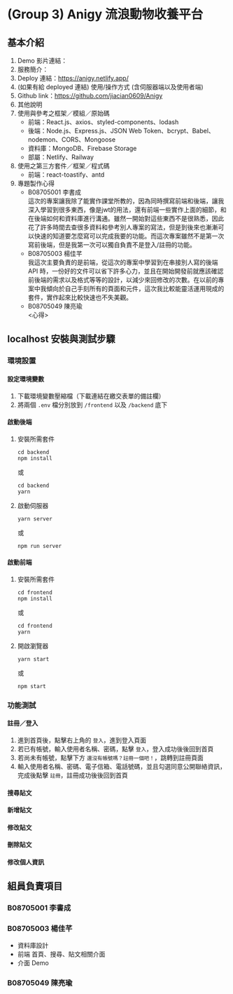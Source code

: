 # (Group 3) Anigy 流浪動物收養平台
## 基本介紹
1. Demo 影片連結：
2. 服務簡介：
3. Deploy 連結：https://anigy.netlify.app/
4. (如果有給 deployed 連結) 使用/操作方式 (含伺服器端以及使用者端)
5. Github link：https://github.com/jiacian0609/Anigy
6. 其他說明
7. 使用與參考之框架／模組／原始碼
	- 前端：React.js、axios、styled-components、lodash
	- 後端：Node.js、Express.js、JSON Web Token、bcrypt、Babel、nodemon、CORS、Mongoose
	- 資料庫：MongoDB、Firebase Storage
	- 部屬：Netlify、Railway
8. 使用之第三方套件／框架／程式碼
	- 前端：react-toastify、antd
9. 專題製作心得
	- B08705001 李書成 \
	這次的專案讓我除了能實作課堂所教的，因為同時撰寫前端和後端，讓我深入學習到很多東西，像是jwt的用法，還有前端一些實作上面的細節，和在後端如何和資料庫進行溝通。雖然一開始對這些東西不是很熟悉，因此花了許多時間去查很多資料和參考別人專案的寫法，但是到後來也漸漸可以快速的知道要怎麼寫可以完成我要的功能。而這次專案雖然不是第一次寫前後端，但是我第一次可以獨自負責不是登入/註冊的功能。
	- B08705003 楊佳芊 \
	我這次主要負責的是前端，從這次的專案中學習到在串接別人寫的後端 API 時，一份好的文件可以省下許多心力，並且在開始開發前就應該確認前後端的需求以及格式等等的設計，以減少來回修改的次數。在以前的專案中我傾向於自己手刻所有的頁面和元件，這次我比較能靈活運用現成的套件，實作起來比較快速也不失美觀。
	- B08705049 陳亮瑜 \
	<心得>

## localhost 安裝與測試步驟
### 環境設置
#### 設定環境變數
1. 下載環境變數壓縮檔（下載連結在繳交表單的備註欄）
2. 將兩個 `.env` 檔分別放到 `/frontend` 以及 `/backend` 底下
#### 啟動後端
1. 安裝所需套件
	```
	cd backend
	npm install
	```
	或
	```
	cd backend
	yarn
	```
2. 啟動伺服器
	```
	yarn server
	```
	或
	```
	npm run server
	```
#### 啟動前端
1. 安裝所需套件
	```
	cd frontend
	npm install
	```
	或
	```
	cd frontend
	yarn
	```
2. 開啟瀏覽器
	```
	yarn start
	```
	或
	```
	npm start
	```
### 功能測試
#### 註冊／登入
1. 進到首頁後，點擊右上角的 `登入`，進到登入頁面
2. 若已有帳號，輸入使用者名稱、密碼，點擊 `登入`，登入成功後後回到首頁
3. 若尚未有帳號，點擊下方 `還沒有帳號嗎？註冊一個吧！`，跳轉到註冊頁面
4. 輸入使用者名稱、密碼、電子信箱、電話號碼，並且勾選同意公開聯絡資訊，完成後點擊 `註冊`，註冊成功後後回到首頁
#### 搜尋貼文
#### 新增貼文
#### 修改貼文
#### 刪除貼文
#### 修改個人資訊

## 組員負責項目
### B08705001 李書成
### B08705003 楊佳芊
* 資料庫設計
* 前端 首頁、搜尋、貼文相關介面
* 介面 Demo 
### B08705049 陳亮瑜

